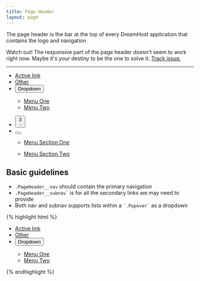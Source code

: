 ```yaml
---
title: Page Header
layout: page
---
```


<p class="t-4">The page header is the bar at the top of every DreamHost application that contains the logo and navigation</p>

<p class="alert alert--error">Watch out! The responsive part of the page header doesn't seem to work right now. Maybe it's <em>your</em> destiny to be the one to solve it. <a href="https://github.com/dreamhost/dreamhost.css/issues/73">Track issue.</a>

<hr />

<div class="PageHeader m-bottom-5">
	<div class="PageHeader__container">
		<a class="PageHeader__logo" href="//www.dreamhost.com"></a>
		<ul class="PageHeader__nav">
			<li><a class="PageHeader__nav-link is-active" href="#">Active link</a></li>
			<li><a class="PageHeader__nav-link" href="#">Other</a></li>
			<li class="Popover-container on-click">
				<button class="PageHeader__nav-link t-caret js-toggle-popover Button--unset">Dropdown</button>
				<div class="Popover Popover--1 Popover--bottom">
					<div class="Popover__section">
						<ul class="List List--padding List--small-bold">
							<li><a href="#">Menu One</a></li>
							<li><a href="#">Menu Two</a></li>
						</ul>
					</div>
				</div>
			</li>
		</ul>
		<ul class="PageHeader__subnav">
			<li>
				<button class="PageHeader__subnav-link">
					<span class="PageHeader__notification-amount">3</span>
					<svg class="Icon" xmlns="http://www.w3.org/2000/svg" viewBox="0 0 24 24"><path d="M13.3 21.4c0 1.4 1.1 2.6 2.5 2.6s2.5-1.1 2.5-2.6v-.1h-5v.1zM22.2 16.7V12c0-3.1-2.2-5.8-5.2-6.3.3-.1.4-.3.4-.5 0-.4-.7-.7-1.6-.7-.9 0-1.6.3-1.6.7 0 .2.2.4.4.5-2.9.5-5.1 3.1-5.1 6.3v4.7c0 1.1-.9 1.9-1.9 1.9v2.1H24v-2.1c-1 0-1.8-.8-1.8-1.9z" fill="#e0e4e8"/></svg>					</button>
			</li>
			<li class="Popover-container on-click">
				<button class="PageHeader__subnav-link t-caret js-toggle-popover">
					<svg class="Icon" xmlns="http://www.w3.org/2000/svg" viewBox="0 0 24 24"><path d="M12 0C5.4 0 0 5.4 0 12c0 3.2 1.2 6.2 3.5 8.4C5.7 22.7 8.8 24 12 24s6.3-1.3 8.5-3.6S24 15.1 24 12c0-6.6-5.4-12-12-12zm8.1 19.4c-1.1-.6-2.6-1.2-4.3-1.8-.4-.2-.8-.3-1.3-.5v-1.7c2.1-.9 3.5-3 3.5-5.5 0-3.3-2.7-6-6-6s-6 2.7-6 6c0 2.4 1.4 4.5 3.5 5.5v1.7c-.4.1-.8.3-1.2.4-1.6.6-3.3 1.2-4.4 1.9C2 17.4 1 14.8 1 12 1 5.9 5.9 1 12 1s11 4.9 11 11c0 2.8-1 5.4-2.9 7.4z" fill="#e0e4e8"/></svg>
				</button>
				<div class="Popover Popover--1 Popover--bottom Popover--flush-right">
					<div class="Popover__section">
						<ul class="List List--padding List--small-bold">
							<li><a href="#">Menu Section One</a></li>
						</ul>
						<ul class="List List--padding List--small-bold">
							<li><a href="#">Menu Section Two</a></li>
						</ul>
					</div>
				</div>
			</li>
		</ul>
	</div>
</div>

<h2>Basic guidelines</h2>

<ul class="list list--disc m-bottom-5">
	<li><code>.PageHeader__nav</code> should contain the primary navigation</li>
	<li><code>.PageHeader__subnav`</code> is for all the secondary links we may need to provide</li>
	<li>Both nav and subnav supports lists within a <code>`.Popover`</code> as a dropdown</li>
</ul>

{% highlight html %}
<div class="PageHeader">
	<div class="PageHeader__container">
		<a class="PageHeader__logo" href="//www.dreamhost.com"></a>
		<ul class="PageHeader__nav">
			<li><a class="PageHeader__nav-link is-active" href="#">Active link</a></li>
			<li><a class="PageHeader__nav-link" href="#">Other</a></li>
			<li class="Popover-container on-click">
				<button class="PageHeader__nav-link t-caret js-toggle-popover Button--unset">Dropdown</button>
				<div class="Popover Popover--1 Popover--bottom">
					<div class="Popover__section">
						<ul class="List List--padding List--small-bold">
							<li><a href="#">Menu One</a></li>
							<li><a href="#">Menu Two</a></li>
						</ul>
					</div>
				</div>
			</li>
		</ul>
	</div>
</div>
{% endhighlight %}



